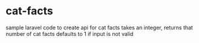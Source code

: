 # cat-facts

sample laravel code to create api for cat facts
takes an integer, returns that number of cat facts
defaults to 1 if input is not valid
